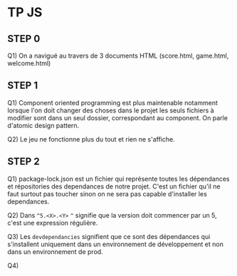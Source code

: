 # TP JS

## STEP 0
Q1) On a navigué au travers de 3 documents HTML (score.html, game.html, welcome.html)
## STEP 1
Q1) Component oriented programming  est plus maintenable notamment lorsque l'on doit changer des choses dans le projet les seuls fichiers à modifier sont dans un seul dossier, correspondant au component. On parle d'atomic design pattern.

Q2) Le jeu ne fonctionne plus du tout et rien ne s'affiche.
## STEP 2
Q1) package-lock.json est un fichier qui représente toutes les dépendances et répositories des dependances de notre projet. C'est un fichier qu'il ne faut surtout pas toucher sinon on ne sera pas capable d'installer les dependances.

Q2) Dans `^5.<X>.<Y>` `^` signifie que la version doit commencer par un 5, c'est une expression régulière.

Q3) Les  `devdependancies` signifient que ce sont des dépendances qui s'installent uniquement dans un environnement de développement et non dans un environnement de prod.

Q4) 


